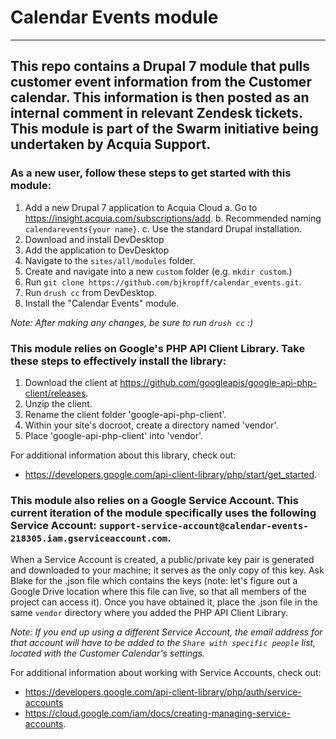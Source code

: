 # Calendar Events module

---
## This repo contains a Drupal 7 module that pulls customer event information from the Customer calendar. This information is then posted as an internal comment in relevant Zendesk tickets. This module is part of the Swarm initiative being undertaken by Acquia Support.

### As a new user, follow these steps to get started with this module:

1. Add a new Drupal 7 application to Acquia Cloud
  a. Go to https://insight.acquia.com/subscriptions/add.
  b. Recommended naming `calendarevents{your name}`.
  c. Use the standard Drupal installation.
2. Download and install DevDesktop
3. Add the application to DevDesktop
4. Navigate to the `sites/all/modules` folder.
5. Create and navigate into a new `custom` folder (e.g. `mkdir custom`.)
6. Run `git clone https://github.com/bjkropff/calendar_events.git`.
7. Run `drush cc` from DevDesktop.
8. Install the "Calendar Events" module.

*Note: After making any changes, be sure to run `drush cc` :)*

### This module relies on Google's PHP API Client Library.  Take these steps to effectively install the library:

1. Download the client at https://github.com/googleapis/google-api-php-client/releases.
2. Unzip the client.
3. Rename the client folder 'google-api-php-client'.
4. Within your site's docroot, create a directory named 'vendor'.
5. Place 'google-api-php-client' into 'vendor'.

For additional information about this library, check out:
* https://developers.google.com/api-client-library/php/start/get_started.

### This module also relies on a Google Service Account.  This current iteration of the module specifically uses the following Service Account: `support-service-account@calendar-events-218305.iam.gserviceaccount.com`.

When a Service Account is created, a public/private key pair is generated and downloaded to your machine; it serves as the only copy of this key.  Ask Blake for the .json file which contains the keys (note: let's figure out a Google Drive location where this file can live, so that all members of the project can access it).  Once you have obtained it, place the .json file in the same `vendor` directory where you added the PHP API Client Library.

*Note: If you end up using a different Service Account, the email address for that account will have to be added to the `Share with specific people` list, located with the Customer Calendar's settings.*

For additional information about working with Service Accounts, check out:
* https://developers.google.com/api-client-library/php/auth/service-accounts
* https://cloud.google.com/iam/docs/creating-managing-service-accounts.

